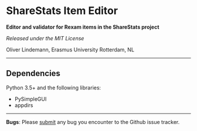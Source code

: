 # ShareStats Item Editor

**Editor and validator for Rexam items in the ShareStats project**


*Released under the MIT License*

Oliver Lindemann, Erasmus University Rotterdam, NL

---

## Dependencies

Python 3.5+ and the following libraries:
* PySimpleGUI
* appdirs

---

**Bugs**: Please [submit](https://github.com/essb-mt-section/email-feedback-spss-exam/issues/new)
any bug you encounter to the Github issue tracker.
